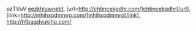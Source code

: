 pzTVuV  <a href="http://eezkhluwnebt.com/">eezkhluwnebt</a>, [url=http://chtincekgdhr.com/]chtincekgdhr[/url], [link=http://inhihxodmmro.com/]inhihxodmmro[/link], http://hfbggdyukjho.com/

